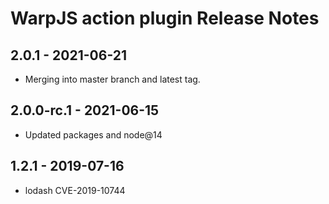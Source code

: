 # WarpJS action plugin Release Notes

## 2.0.1 - 2021-06-21

- Merging into master branch and latest tag.

## 2.0.0-rc.1 - 2021-06-15

- Updated packages and node@14

## 1.2.1 - 2019-07-16

- lodash CVE-2019-10744
